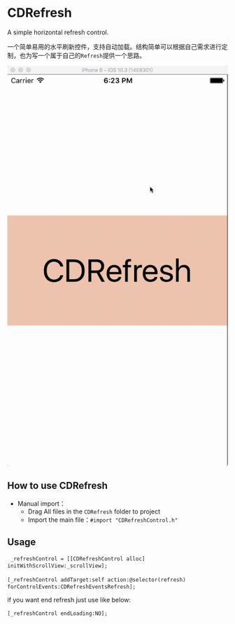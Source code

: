 # CDRefresh
A simple horizontal refresh control.

一个简单易用的水平刷新控件，支持自动加载。结构简单可以根据自己需求进行定制，也为写一个属于自己的`Refresh`提供一个思路。

![](demo.gif)

## How to use CDRefresh
* Manual import：
	* Drag All files in the `CDRefresh` folder to project
	* Import the main file：`#import "CDRefreshControl.h"`

## Usage
~~~objc
 _refreshControl = [[CDRefreshControl alloc] initWithScrollView:_scrollView];
    
[_refreshControl addTarget:self action:@selector(refresh) forControlEvents:CDRefreshEventsRefresh];
~~~

if you want end refresh just use like below:

~~~objc
[_refreshControl endLoading:NO];
~~~